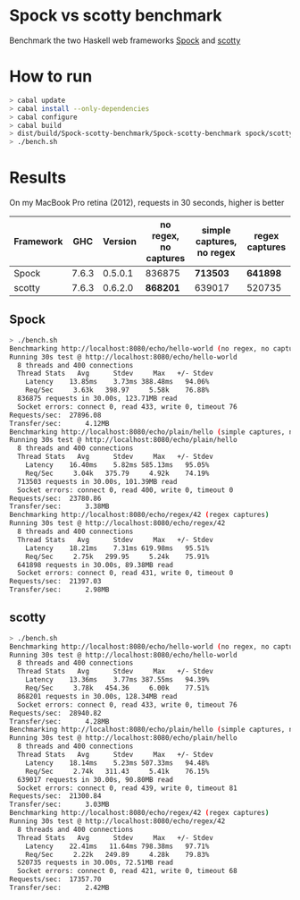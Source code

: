 Spock vs scotty benchmark
=================

Benchmark the two Haskell web frameworks [Spock](https://github.com/agrafix/Spock) and [scotty](https://github.com/scotty-web/scotty)

How to run
==========

```bash
> cabal update
> cabal install --only-dependencies
> cabal configure
> cabal build
> dist/build/Spock-scotty-benchmark/Spock-scotty-benchmark spock/scotty
> ./bench.sh
```

Results
=====

On my MacBook Pro retina (2012), requests in 30 seconds, higher is better

| Framework | GHC   | Version | no regex, no captures     | simple captures, no regex | regex captures |
|-----------|-------|---------|---------------------------|---------------------------|----------------|
| Spock     | 7.6.3 | 0.5.0.1 | 836875                    | **713503**                | **641898**     |
| scotty    | 7.6.3 | 0.6.2.0 | **868201**                | 639017                    | 520735         |

Spock
--------
```bash
> ./bench.sh
Benchmarking http://localhost:8080/echo/hello-world (no regex, no captures)
Running 30s test @ http://localhost:8080/echo/hello-world
  8 threads and 400 connections
  Thread Stats   Avg      Stdev     Max   +/- Stdev
    Latency    13.85ms    3.73ms 388.48ms   94.06%
    Req/Sec     3.63k   398.97     5.58k    76.88%
  836875 requests in 30.00s, 123.71MB read
  Socket errors: connect 0, read 433, write 0, timeout 76
Requests/sec:  27896.08
Transfer/sec:      4.12MB
Benchmarking http://localhost:8080/echo/plain/hello (simple captures, no regex)
Running 30s test @ http://localhost:8080/echo/plain/hello
  8 threads and 400 connections
  Thread Stats   Avg      Stdev     Max   +/- Stdev
    Latency    16.40ms    5.82ms 585.13ms   95.05%
    Req/Sec     3.04k   375.79     4.92k    74.19%
  713503 requests in 30.00s, 101.39MB read
  Socket errors: connect 0, read 400, write 0, timeout 0
Requests/sec:  23780.86
Transfer/sec:      3.38MB
Benchmarking http://localhost:8080/echo/regex/42 (regex captures)
Running 30s test @ http://localhost:8080/echo/regex/42
  8 threads and 400 connections
  Thread Stats   Avg      Stdev     Max   +/- Stdev
    Latency    18.21ms    7.31ms 619.98ms   95.51%
    Req/Sec     2.75k   299.95     5.24k    75.91%
  641898 requests in 30.00s, 89.38MB read
  Socket errors: connect 0, read 431, write 0, timeout 0
Requests/sec:  21397.03
Transfer/sec:      2.98MB
```

scotty
--------
```bash
> ./bench.sh
Benchmarking http://localhost:8080/echo/hello-world (no regex, no captures)
Running 30s test @ http://localhost:8080/echo/hello-world
  8 threads and 400 connections
  Thread Stats   Avg      Stdev     Max   +/- Stdev
    Latency    13.36ms    3.77ms 387.55ms   94.39%
    Req/Sec     3.78k   454.36     6.00k    77.51%
  868201 requests in 30.00s, 128.34MB read
  Socket errors: connect 0, read 433, write 0, timeout 76
Requests/sec:  28940.82
Transfer/sec:      4.28MB
Benchmarking http://localhost:8080/echo/plain/hello (simple captures, no regex)
Running 30s test @ http://localhost:8080/echo/plain/hello
  8 threads and 400 connections
  Thread Stats   Avg      Stdev     Max   +/- Stdev
    Latency    18.14ms    5.23ms 507.33ms   94.48%
    Req/Sec     2.74k   311.43     5.41k    76.15%
  639017 requests in 30.00s, 90.80MB read
  Socket errors: connect 0, read 439, write 0, timeout 81
Requests/sec:  21300.84
Transfer/sec:      3.03MB
Benchmarking http://localhost:8080/echo/regex/42 (regex captures)
Running 30s test @ http://localhost:8080/echo/regex/42
  8 threads and 400 connections
  Thread Stats   Avg      Stdev     Max   +/- Stdev
    Latency    22.41ms   11.64ms 798.38ms   97.71%
    Req/Sec     2.22k   249.89     4.28k    79.83%
  520735 requests in 30.00s, 72.51MB read
  Socket errors: connect 0, read 421, write 0, timeout 68
Requests/sec:  17357.70
Transfer/sec:      2.42MB
```
